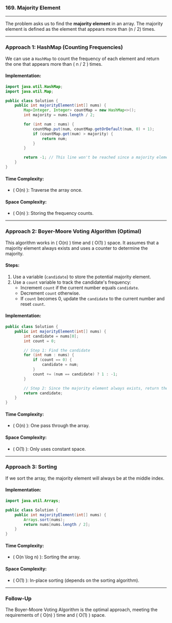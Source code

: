 ### 169. Majority Element

---

The problem asks us to find the **majority element** in an array. The majority element is defined as the element that
appears more than (n / 2) times.

---

### **Approach 1: HashMap (Counting Frequencies)**

We can use a `HashMap` to count the frequency of each element and return the one that appears more than \( n / 2 \)
times.

#### Implementation:

```java
import java.util.HashMap;
import java.util.Map;

public class Solution {
    public int majorityElement(int[] nums) {
        Map<Integer, Integer> countMap = new HashMap<>();
        int majority = nums.length / 2;

        for (int num : nums) {
            countMap.put(num, countMap.getOrDefault(num, 0) + 1);
            if (countMap.get(num) > majority) {
                return num;
            }
        }

        return -1; // This line won't be reached since a majority element is guaranteed.
    }
}
```

#### Time Complexity:

- \( O(n) \): Traverse the array once.

#### Space Complexity:

- \( O(n) \): Storing the frequency counts.

---

### **Approach 2: Boyer-Moore Voting Algorithm (Optimal)**

This algorithm works in \( O(n) \) time and \( O(1) \) space. It assumes that a majority element always exists and uses
a counter to determine the majority.

#### Steps:

1. Use a variable (`candidate`) to store the potential majority element.
2. Use a `count` variable to track the candidate's frequency:
    - Increment `count` if the current number equals `candidate`.
    - Decrement `count` otherwise.
    - If `count` becomes 0, update the `candidate` to the current number and reset `count`.

#### Implementation:

```java
public class Solution {
    public int majorityElement(int[] nums) {
        int candidate = nums[0];
        int count = 0;

        // Step 1: Find the candidate
        for (int num : nums) {
            if (count == 0) {
                candidate = num;
            }
            count += (num == candidate) ? 1 : -1;
        }

        // Step 2: Since the majority element always exists, return the candidate
        return candidate;
    }
}
```

#### Time Complexity:

- \( O(n) \): One pass through the array.

#### Space Complexity:

- \( O(1) \): Only uses constant space.

---

### **Approach 3: Sorting**

If we sort the array, the majority element will always be at the middle index.

#### Implementation:

```java
import java.util.Arrays;

public class Solution {
    public int majorityElement(int[] nums) {
        Arrays.sort(nums);
        return nums[nums.length / 2];
    }
}
```

#### Time Complexity:

- \( O(n \log n) \): Sorting the array.

#### Space Complexity:

- \( O(1) \): In-place sorting (depends on the sorting algorithm).

---

### **Follow-Up**

The Boyer-Moore Voting Algorithm is the optimal approach, meeting the requirements of \( O(n) \) time and \( O(1) \)
space.